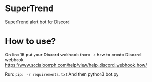 # SuperTrend
SuperTrend alert bot for Discord


# How to use?

On line 15 put your Discord webhook there
-> how to create Discord webhook https://www.socialoomph.com/help/view/help_discord_webhook_how/

Run: ```pip: -r requirements.txt```
And then python3 bot.py

